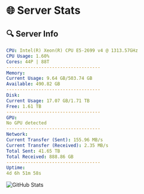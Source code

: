 # 🌐 Server Stats
## 🔍 Server Info
```yaml
CPU: Intel(R) Xeon(R) CPU E5-2699 v4 @ 1313.57GHz
CPU Usage: 1.60%
Cores: 44P | 88T
-----------------------------------
Memory:
Current Usage: 9.64 GB/503.74 GB
Available: 490.82 GB
-----------------------------------
Disk:
Current Usage: 17.07 GB/1.71 TB
Free: 1.61 TB
-----------------------------------
GPU:
No GPU detected
-----------------------------------
Network:
Current Transfer (Sent): 155.96 MB/s
Current Transfer (Received): 2.35 MB/s
Total Sent: 41.65 TB
Total Received: 888.86 GB
-----------------------------------
Uptime:
4d 6h 51m 58s
```
![GitHub Stats](https://img.shields.io/badge/Updated-2025-02-12_05:35:16-blue)